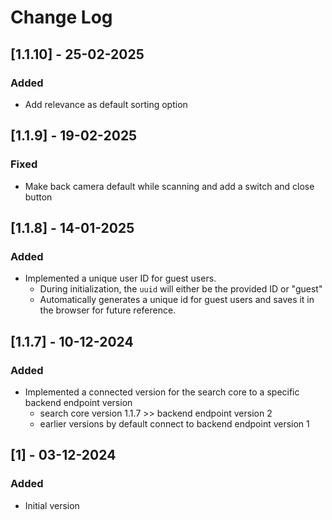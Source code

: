 # Change Log

## [1.1.10] - 25-02-2025
### Added
- Add relevance as default sorting option

## [1.1.9] - 19-02-2025
### Fixed
- Make back camera default while scanning and add a switch and close button

## [1.1.8] - 14-01-2025
### Added
- Implemented a unique user ID for guest users.
    - During initialization, the `uuid` will either be the provided ID or "guest"
    - Automatically generates a unique id for guest users and saves it in the browser for future reference.

## [1.1.7] - 10-12-2024
### Added
- Implemented a connected version for the search core to a specific backend endpoint version
    - search core version 1.1.7 >> backend endpoint version 2
    - earlier versions by default connect to backend endpoint version 1

## [1] - 03-12-2024
### Added
- Initial version
